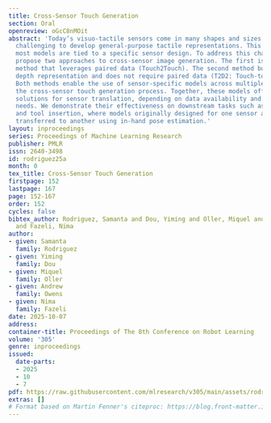 ```yaml
---
title: Cross-Sensor Touch Generation
section: Oral
openreview: oGcC8nMOit
abstract: 'Today’s visuo-tactile sensors come in many shapes and sizes, making it
  challenging to develop general-purpose tactile representations. This is because
  most models are tied to a specific sensor design. To address this challenge, we
  propose two approaches to cross-sensor image generation. The first is an end-to-end
  method that leverages paired data (Touch2Touch). The second method builds an intermediate
  depth representation and does not require paired data (T2D2: Touch-to-Depth-to-Touch).
  Both methods enable the use of sensor-specific models across multiple sensors via
  the cross-sensor touch generation process. Together, these models offer flexible
  solutions for sensor translation, depending on data availability and application
  needs. We demonstrate their effectiveness on downstream tasks such as cup stacking
  and tool insertion, where models originally designed for one sensor are successfully
  transferred to another using in-hand pose estimation.'
layout: inproceedings
series: Proceedings of Machine Learning Research
publisher: PMLR
issn: 2640-3498
id: rodriguez25a
month: 0
tex_title: Cross-Sensor Touch Generation
firstpage: 152
lastpage: 167
page: 152-167
order: 152
cycles: false
bibtex_author: Rodriguez, Samanta and Dou, Yiming and Oller, Miquel and Owens, Andrew
  and Fazeli, Nima
author:
- given: Samanta
  family: Rodriguez
- given: Yiming
  family: Dou
- given: Miquel
  family: Oller
- given: Andrew
  family: Owens
- given: Nima
  family: Fazeli
date: 2025-10-07
address:
container-title: Proceedings of The 8th Conference on Robot Learning
volume: '305'
genre: inproceedings
issued:
  date-parts:
  - 2025
  - 10
  - 7
pdf: https://raw.githubusercontent.com/mlresearch/v305/main/assets/rodriguez25a/rodriguez25a.pdf
extras: []
# Format based on Martin Fenner's citeproc: https://blog.front-matter.io/posts/citeproc-yaml-for-bibliographies/
---
```

